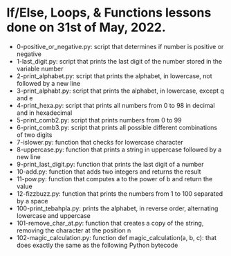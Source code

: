 # If/Else, Loops, & Functions lessons done on 31st of May, 2022.
* 0-positive_or_negative.py: script that determines if number is positive or negative
* 1-last_digit.py: script that prints the last digit of the number stored in the variable number
* 2-print_alphabet.py: script that prints the alphabet, in lowercase, not followed by a new line
* 3-print_alphabt.py: script that prints the alphabet, in lowercase, except q and e
* 4-print_hexa.py: script that prints all numbers from 0 to 98 in decimal and in hexadecimal
* 5-print_comb2.py: script that prints numbers from 0 to 99
* 6-print_comb3.py: script that prints all possible different combinations of two digits
* 7-islower.py: function that checks for lowercase character
* 8-uppercase.py: function that prints a string in uppercase followed by a new line
* 9-print_last_digit.py: function that prints the last digit of a number
* 10-add.py: function that adds two integers and returns the result
* 11-pow.py: function that computes a to the power of b and return the value
* 12-fizzbuzz.py: function that prints the numbers from 1 to 100 separated by a space
* 100-print_tebahpla.py: prints the alphabet, in reverse order, alternating lowercase and uppercase
* 101-remove_char_at.py: function that creates a copy of the string, removing the character at the position n
* 102-magic_calculation.py:  function def magic_calculation(a, b, c): that does exactly the same as the following Python bytecode
